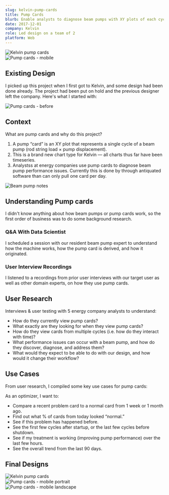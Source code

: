 ```yaml
---
slug: kelvin-pump-cards
title: Pump Cards
blurb: Enable analysts to diagnose beam pumps with XY plots of each cycle
date: 2017-12-01
company: Kelvin
role: Led design on a team of 2
platform: Web
---
```



<div class='sampleImage browser-frame'>
  <browser-chrome></browser-chrome>
  <div class='browser-frame__screen'>
    <div class='browser-screen__border'></div>
    <img src='sample.png' alt='Kelvin pump cards'></img>
  </div>
</div>

<div class='sampleImage iphone-frame--landscape'>
  <div class='iphone-frame__camera'></div>
  <div class='iphone-frame__sensor'></div>
  <div class='iphone-frame__speaker'></div>
  <div class='iphone-frame__screen'>
    <img src='sample-mobile.png' alt='Pump cards - mobile'></img>
  </div>
  <div class='iphone-frame__home-button'></div>
</div>

## Existing Design

I picked up this project when I first got to Kelvin, and some design had been done already. The project had been put on hold and the previous designer left the company. Here's what I started with:

![Pump cards - before](before.png)

## Context

What are pump cards and why do this project?

1.   A pump “card” is an XY plot that represents a single cycle of a beam pump (rod string load × pump displacement).
2.   This is a brand new chart type for Kelvin &mdash; all charts thus far have been timeseries.
3.   Analystss at energy companies use pump cards to diagnose beam pump performance issues. Currently this is done by through antiquated software than can only pull one card per day.

<grid>
  <div class='colSpan2'>
    <img src='beam-pump-notes.jpg' alt='Beam pump notes'></img>
  </div>
  <div>
    <h2>Understanding Pump cards</h2>
    <p>I didn't know anything about how beam pumps or pump cards work, so the first order of business was to do some background research.
    <h3>Q&A With Data Scientist</h3>
    <p>I scheduled a session with our resident beam pump expert to understand how the machine works, how the pump card is derived, and how it originated.</p>
    <h3>User Interview Recordings</h3>
    <p>I listened to a recordings from prior user interviews with our target user as well as other domain experts, on how they use pump cards.</p>
  </div>
</grid>

## User Research
Interviews & user testing with 5 energy company analysts to understand:

*   How do they currently view pump cards?
*   What exactly are they looking for when they view pump cards?
*   How do they view cards from multiple cycles (i.e. how do they interact with time)?
*   What performance issues can occur with a beam pump, and how do they discover, diagnose, and address them?
*   What would they expect to be able to do with our design, and how would it change their workflow?


## Use Cases
From user research, I compiled some key use cases for pump cards:

As an optimizer, I want to:
*   Compare a recent problem card to a normal card from 1 week or 1 month ago.
*   Find out what % of cards from today looked “normal.”
*   See if this problem has happened before.
*   See the first few cycles after startup, or the last few cycles before shutdown.
*   See if my treatment is working (improving pump performance) over the last few hours.
*   See the overall trend from the last 90 days.

## Final Designs

<div class='browser-frame'>
  <browser-chrome></browser-chrome>
  <div class='browser-frame__screen'>
    <div class='browser-screen__border'></div>
    <img src='sample.png' alt='Kelvin pump cards'></img>
  </div>
</div>

<grid>
  <div>
    <div class='iphone-frame'>
      <div class='iphone-frame__camera'></div>
      <div class='iphone-frame__sensor'></div>
      <div class='iphone-frame__speaker'></div>
      <div class='iphone-frame__screen'>
        <img src='final-mobile-portrait.png' alt='Pump cards - mobile portrait'></img>
      </div>
    </div>
  </div>
  <div class='colSpan2'>
    <div class='iphone-frame--landscape'>
      <div class='iphone-frame__camera'></div>
      <div class='iphone-frame__sensor'></div>
      <div class='iphone-frame__speaker'></div>
      <div class='iphone-frame__screen'>
        <img src='sample-mobile.png' alt='Pump cards - mobile landscape'></img>
      </div>
      <div class='iphone-frame__home-button'></div>
    </div>
  </div>
</grid>


